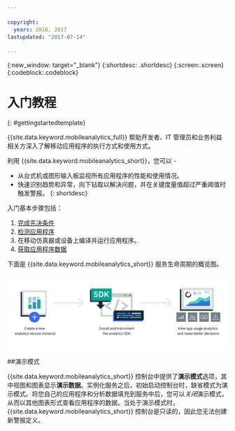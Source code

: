 ```yaml
---

copyright:
  years: 2016, 2017
lastupdated: "2017-07-14"

---
```

{:new_window: target="_blank"}
{:shortdesc: .shortdesc}
{:screen:.screen}
{:codeblock:.codeblock}

# 入门教程

{: #gettingstartedtemplate}

{{site.data.keyword.mobileanalytics_full}} 帮助开发者、IT 管理员和业务利益相关方深入了解移动应用程序的执行方式和使用方式。 

利用 {{site.data.keyword.mobileanalytics_short}}，您可以 - 

* 从台式机或图形输入板监视所有应用程序的性能和使用情况。 
* 快速识别趋势和异常，向下钻取以解决问题，并在关键度量值超过严重阈值时触发警报。
{: shortdesc}

入门基本步骤包括：

1. [完成先决条件](/docs/services/mobileanalytics/app-prerequisites.html)
2. [检测应用程序](/docs/services/mobileanalytics/app-instrument.html)
3. 在移动仿真器或设备上编译并运行应用程序。
4. [获取应用程序数据](/docs/services/mobileanalytics/app-monitoring-metrics.html)

下面是 {{site.data.keyword.mobileanalytics_short}} 服务生命周期的概览图。

![Analytics 概览图](images/process_mobile_analytics.png)

##演示模式

{{site.data.keyword.mobileanalytics_short}} 控制台中提供了**演示模式**选项，其中视图和图表显示**演示数据**。实例化服务之后，初始启动控制台时，缺省模式为演示模式。将您自己的应用程序和分析数据填充到服务中后，您可以*关闭*演示模式，从而以其他图表形式查看应用程序的数据。当处于演示模式时，{{site.data.keyword.mobileanalytics_short}} 控制台是只读的，因此您无法创建新警报定义。

